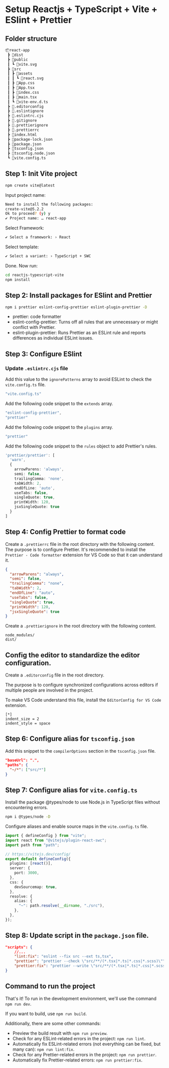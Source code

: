 # Setup Reactjs + TypeScript + Vite + ESlint + Prettier

## Folder structure

```txt
📦react-app
 ┣ 📂dist
 ┣ 📂public
 ┃ ┗ 📜vite.svg
 ┣ 📂src
 ┃ ┣ 📂assets
 ┃ ┃ ┗ 📜react.svg
 ┃ ┣ 📜App.css
 ┃ ┣ 📜App.tsx
 ┃ ┣ 📜index.css
 ┃ ┣ 📜main.tsx
 ┃ ┗ 📜vite-env.d.ts
 ┣ 📜.editorconfig
 ┣ 📜.eslintignore
 ┣ 📜.eslintrc.cjs
 ┣ 📜.gitignore
 ┣ 📜.prettierignore
 ┣ 📜.prettierrc
 ┣ 📜index.html
 ┣ 📜package-lock.json
 ┣ 📜package.json
 ┣ 📜tsconfig.json
 ┣ 📜tsconfig.node.json
 ┗ 📜vite.config.ts
```

## Step 1: Init Vite project

```bash
npm create vite@latest
```

Input project name:

```bash
Need to install the following packages:
create-vite@5.2.2
Ok to proceed? (y) y
✔ Project name: … react-app
```

Select Framework:

```bash
✔ Select a framework: › React
```

Select template:

```bash
✔ Select a variant: › TypeScript + SWC
```

Done. Now run:

```bash
cd reactjs-typescript-vite
npm install
```

## Step 2: Install packages for ESlint and Prettier

```bash
npm i prettier eslint-config-prettier eslint-plugin-prettier -D
```

- prettier: code formatter
- eslint-config-prettier: Turns off all rules that are unnecessary or might conflict with Prettier.
- eslint-plugin-prettier: Runs Prettier as an ESLint rule and reports differences as individual ESLint issues.

## Step 3: Configure ESlint

### Update `.eslintrc.cjs` file

Add this value to the `ignorePatterns` array to avoid ESLint to check the `vite.config.ts` file.

```typescript
"vite.config.ts"
```

Add the following code snippet to the `extends` array.

```typescript
"eslint-config-prettier",
"prettier"
```

Add the following code snippet to the `plugins` array.

```typescript
"prettier"
```

Add the following code snippet to the `rules` object to add Prettier's rules.

```typescript
'prettier/prettier': [
  'warn',
  {
    arrowParens: 'always',
    semi: false,
    trailingComma: 'none',
    tabWidth: 2,
    endOfLine: 'auto',
    useTabs: false,
    singleQuote: true,
    printWidth: 120,
    jsxSingleQuote: true
  }
]
```

## Step 4: Config Prettier to format code

Create a `.prettierrc` file in the root directory with the following content.
The purpose is to configure Prettier. It's recommended to install the `Prettier - Code formatter` extension for VS Code so that it can understand it.

```json
{
  "arrowParens": "always",
  "semi": false,
  "trailingComma": "none",
  "tabWidth": 2,
  "endOfLine": "auto",
  "useTabs": false,
  "singleQuote": true,
  "printWidth": 120,
  "jsxSingleQuote": true
}
```

Create a `.prettierignore` in the root directory with the following content.

```prettierignore
node_modules/
dist/
```

## Config the editor to standardize the editor configuration.

Create a `.editorconfig` file in the root directory.

The purpose is to configure synchronized configurations across editors if multiple people are involved in the project.

To make VS Code understand this file, install the `EditorConfig for VS Code` extension.

```editorconfig
[*]
indent_size = 2
indent_style = space
```

## Step 6: Configure alias for `tsconfig.json`

Add this snippet to the `compilerOptions` section in the `tsconfig.json` file.

```json
"baseUrl": ".",
"paths": {
  "~/*": ["src/*"]
}
```

## Step 7: Configure alias for `vite.config.ts`

Install the package @types/node to use Node.js in TypeScript files without encountering errors.

```bash
npm i @types/node -D
```

Configure aliases and enable source maps in the `vite.config.ts` file.

```typescript
import { defineConfig } from "vite";
import react from "@vitejs/plugin-react-swc";
import path from "path";

// https://vitejs.dev/config/
export default defineConfig({
  plugins: [react()],
  server: {
    port: 3000,
  },
  css: {
    devSourcemap: true,
  },
  resolve: {
    alias: {
      "~": path.resolve(__dirname, "./src"),
    },
  },
});
```

## Step 8: Update script in the `package.json` file.

```json
"scripts": {
    //...
    "lint:fix": "eslint --fix src --ext ts,tsx",
    "prettier": "prettier --check \"src/**/(*.tsx|*.ts|*.css|*.scss)\"",
    "prettier:fix": "prettier --write \"src/**/(*.tsx|*.ts|*.css|*.scss)\""
}
```

## Command to run the project

That's it! To run in the development environment, we'll use the command `npm run dev`.

If you want to build, use `npm run build`.

Additionally, there are some other commands:

- Preview the build result with `npm run preview`.
- Check for any ESLint-related errors in the project: `npm run lint`.
- Automatically fix ESLint-related errors (not everything can be fixed, but many can): `npm run lint:fix`.
- Check for any Prettier-related errors in the project: `npm run prettier`.
- Automatically fix Prettier-related errors: `npm run prettier:fix`.
